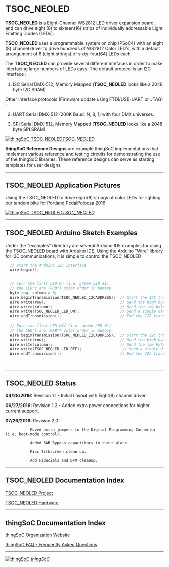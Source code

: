 # TSOC_NEOLED

**TSOC_NEOLED** is a Eight-Channel WS2812 LED driver expansion board, and can drive
eight (8) to sixteen(16) strips of individually addressable Light Emitting Diodes (LEDs). 

**TSOC_NEOLED** uses a programmable system on chip (PSoC4) with an eight (8) channel driver
to drive hundreds of WS2812 Color LED's, with a default arrangement of 8 (eight strings) of sixty-four(64) LEDs each.

The **TSOC_NEOLED** can provide several different intefaces in order to make
interfacing large numbers of LEDs easy. The default protocol is an I2C interface :

1) I2C Serial DMX-512, Memory Mapped (**TSOC_NEOLED** looks like a 2048 byte I2C SRAM)

Other Interface protocols (Firmware update using FTDI/USB-UART or JTAG) :

2) UART Serial DMX-512 (200K Baud, N, 8, 1) with four DMX universes.

3) SPI Serial DMX-512, Memory Mapped (**TSOC_NEOLED** looks like a 2048 byte SPI SRAM)


[![thingSoC TSOC_NEOLED](https://raw.githubusercontent.com/thingSoC/TSOC_NEOLED/master/TSOC_NEOLED/images/TSOC_NEOLED_top.png?raw=true)*TSOC_NEOLED*](https://github.com/thingSoC/TSOC_NEOLED)

**thingSoC Reference Designs** are example thingSoC implementations that implement
various reference and testing circuits for demonstrating the use of the thingSoC libraries.
These reference designs can serve as starting templates for user designs.

---------------------------------------

## TSOC_NEOLED Application Pictures

Using the TSOC_NEOLED to drive eight(8) strings of color LEDs for lighting our tandem bike for Portland PedalPolooza 2016

[![thingSoC TSOC_NEOLED](https://raw.githubusercontent.com/thingSoC/TSOC_NEOLED/master/TSOC_NEOLED/images/light_the_ride2.png?raw=true)*TSOC_NEOLED*](https://github.com/thingSoC/TSOC_NEOLED)

---------------------------------------

## TSOC_NEOLED Arduino Sketch Examples

Under the "examples" directory are several Arduino IDE examples for using the TSOC_NEOLED board with Arduino IDE.
Using the Arduino "Wire" library for I2C communications, it is simple to control the TSOC_NEOLED

```c
  // Start the Arduino I2C Interface
  wire.begin();
 

  // Turn the first LED On (i.e. green LED #1) 
  // the LED's are (GRBY) color order in memory
  byte row, column = 0;
  Wire.beginTransmission(TSOC_NEOLED_I2CADDRESS);  // Start the I2C transaction
  Wire.write(row);                                 // Send the high byte of 16 bit memory address
  Wire.write(column);                              // Send the low byte of 16 bit memory address
  Wire.write(TSOC_NEOLED_LED_ON);                  // Send a single data byte  (we could send more...)
  Wire.endTransmission();                          // End the I2C transaction
 
  // Turn the first LED Off (i.e. green LED #1) 
  // the LED's are (GRBY) color order in memory
  Wire.beginTransmission(TSOC_NEOLED_I2CADDRESS);  // Start the I2C transaction
  Wire.write(row);                                 // Send the high byte of 16 bit memory address
  Wire.write(column);                              // Send the low byte of 16 bit memory address
  Wire.write(TSOC_NEOLED_LED_OFF);                  // Send a single data byte  (we could send more...)
  Wire.endTransmission();                          // End the I2C transaction
 
 
```

---------------------------------------

## TSOC_NEOLED Status <a name="TSOC_NEOLED_status"/>

**04/28/2016:** 
Revision 1.1 - Initial Layout with Eight(8) channel driver.

**06/27/2016:**
Revision 1.2 - Added extra power connections for higher current support.


**07/26/2016:**
Revision 2.0 -

               Moved extra jumpers to the Digital Programming Connector (i.e. boot-mode control).

               Added SAR Bypass capactitors in their place.  
               
               Misc Silkscreen clean up.  
               
               Add Fiducials and DFM cleanup.

---------------------------------------

## TSOC_NEOLED Documentation Index <a name="TSOC_NEOLED_documentation_index"/>

[TSOC_NEOLED Project](http://thingsoc.github.io/projects/TSOC_NEOLED.html)

[TSOC_NEOLED Hardware](https://github.com/thingSoC/TSOC_NEOLED/tree/master/TSOC_NEOLED/hardware)


---------------------------------------

## thingSoC Documentation Index <a name="thingSoC_documentation_index"/>

[thingSoC Organization Website](http://thingSoC.github.io)

[thingSoC FAQ - Frequently Asked Questions](http://thingsoc.github.io/support/faq.html)

---------------------------------------

[![thingSoC](http://thingsoc.github.io/img/projects/thingSoC/thingSoC_thumb.png?raw=true) 
*thingSoC*](http://thingsoc.github.io)
